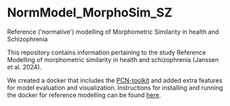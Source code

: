 # NormModel_MorphoSim_SZ


Reference ('normative') modelling of Morphometric Similarity in health and Schizophrenia

This repository contains information pertaining to the study Reference Modelling of morphometric similarity in health and schizophrenia (Janssen et al. 2024).

We created a docker that includes the [PCN-toolkit](https://pcntoolkit.readthedocs.io/en/latest/) and added extra features for model evaluation and visualization. Instructions for installing and running the docker for reference modelling can be found [here](https://github.com/iamjoostjanssen/NormModel_MorphoSim_SZ/blob/main/Docker_and_ReferenceModelling.txt).


